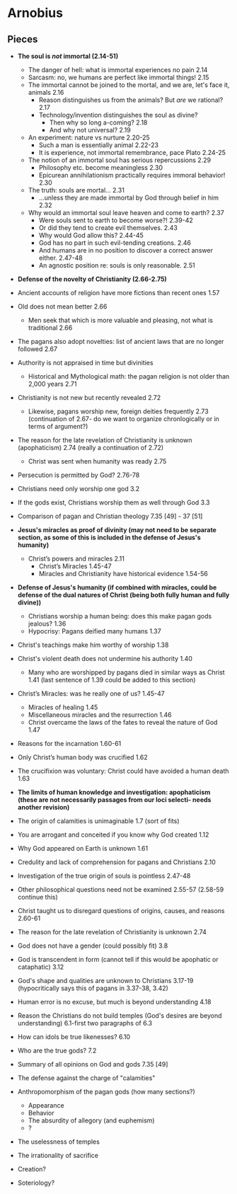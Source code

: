 # Arnobius

## Pieces

- **The soul is *not* immortal (2.14-51)**
	- The danger of hell: what is immortal experiences no pain	2.14
	- Sarcasm: no, we humans are perfect like immortal things!	2.15
	- The immortal cannot be joined to the mortal, and we are, let's face it, animals	2.16
		- Reason distinguishes us from the animals? But *are* we rational?	2.17
		- Technology/invention distinguishes the soul as divine?
			- Then why so long a-coming?	2.18
			- And why not universal?	2.19
	- An experiment: nature vs nurture	2.20-25
		- Such a man is essentially animal	2.22-23
		- It is experience, not immortal remembrance, pace Plato	2.24-25
	- The notion of an immortal soul has serious repercussions 	2.29
		- Philosophy etc. become meaningless	2.30
		- Epicurean annihilationism practically requires immoral behavior!	2.30
	- The truth: souls are mortal...	2.31
		- ...unless they are made immortal by God through belief in him	2.32
	- Why would an immortal soul leave heaven and come to earth?	2.37
		- Were souls sent to earth to become worse?!	2.39-42
		- Or did they tend to create evil themselves.	2.43
		- Why would God allow this?	2.44-45
		- God has no part in such evil-tending creations.	2.46
		- And humans are in no position to discover a correct answer either.	2.47-48
		- An agnostic position re: souls is only reasonable.	2.51


- **Defense of the novelty of Christianity (2.66-2.75)**
 - Ancient accounts of religion have more fictions than recent ones 1.57
 - Old does not mean better 2.66
   - Men seek that which is more valuable and pleasing, not what is traditional 2.66
 - The pagans also adopt novelties: list of ancient laws that are no longer followed 2.67
 - Authority is not appraised in time but divinities
   - Historical and Mythological math: the pagan religion is not older than 2,000 years 2.71
 - Christianity is not new but recently revealed 2.72
   - Likewise, pagans worship new, foreign deities frequently 2.73 (continuation of 2.67- do we want to organize chronlogically or in terms of argument?)
 - The reason for the late revelation of Christianity is unknown (apophaticism) 2.74 (really a continuation of 2.72)
   - Christ was sent when humanity was ready 2.75


 - Persecution is permitted by God? 2.76-78
 - Christians need only worship one god 3.2
 - If the gods exist, Christians worship them as well through God 3.3
 - Comparison of pagan and Christian theology 7.35 [49]	- 37 [51]


- **Jesus's miracles as proof of divinity (may not need to be separate section, as some of this is included in the defense of Jesus's humanity)**
  - Christ’s powers and miracles 2.11
	- Christ’s Miracles 1.45-47
	- Miracles and Christianity have historical evidence 1.54-56


- **Defense of Jesus's humanity (if combined with miracles, could be defense of the dual natures of Christ (being both fully human and fully divine))**
  - Christians worship a human being: does this make pagan gods jealous? 1.36
   - Hypocrisy: Pagans deified many humans 1.37
 - Christ's teachings make him worthy of worship 1.38
 - Christ's violent death does not undermine his authority 1.40
   - Many who are worshipped by pagans died in similar ways as Christ 1.41 (last sentence of 1.39 could be added to this section)
 - Christ’s Miracles: was he really one of us? 1.45-47
   - Miracles of healing 1.45
	- Miscellaneous miracles and the resurrection 1.46
	- Christ overcame the laws of the fates to reveal the nature of God 1.47
 - Reasons for the incarnation 1.60-61
 - Only Christ’s human body was crucified 1.62
 - The crucifixion was voluntary: Christ could have avoided a human death 1.63 


- **The limits of human knowledge and investigation: apophaticism (these are not necessarily passages from our loci selecti- needs another revision)**
 - The origin of calamities is unimaginable 1.7 (sort of fits)
 - You are arrogant and conceited if you know why God created 1.12
 - Why God appeared on Earth is unknown 1.61
 - Credulity and lack of comprehension for pagans and Christians 2.10
 - Investigation of the true origin of souls is pointless 2.47-48
 - Other philosophical questions need not be examined 2.55-57 (2.58-59 continue this)
 - Christ taught us to disregard questions of origins, causes, and reasons 2.60-61
 - The reason for the late revelation of Christianity is unknown 2.74
 - God does not have a gender (could possibly fit) 3.8
 - God is transcendent in form (cannot tell if this would be apophatic or cataphatic) 3.12
 - God's shape and qualities are unknown to Christians 3.17-19 (hypocritically says this of pagans in 3.37-38, 3.42)
 - Human error is no excuse, but much is beyond understanding 4.18
 - Reason the Christians do not build temples (God's desires are beyond understanding) 6.1-first two paragraphs of 6.3
 - How can idols be true likenesses? 6.10
 - Who are the true gods? 7.2
 - Summary of all opinions on God and gods 7.35 [49]


- The defense against the charge of "calamities"

- Anthropomorphism of the pagan gods (how many sections?)
	- Appearance
	- Behavior
	- The absurdity of allegory (and euphemism)
	- ?
- The uselessness of temples
- The irrationality of sacrifice

- Creation?
- Soteriology?
